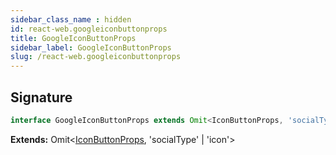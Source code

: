 ```yaml
---
sidebar_class_name : hidden
id: react-web.googleiconbuttonprops
title: GoogleIconButtonProps
sidebar_label: GoogleIconButtonProps
slug: /react-web.googleiconbuttonprops
---
```






## Signature

```typescript
interface GoogleIconButtonProps extends Omit<IconButtonProps, 'socialType' | 'icon'> 
```
**Extends:** Omit&lt;[IconButtonProps](./react-web.iconbuttonprops), 'socialType' \| 'icon'&gt;

